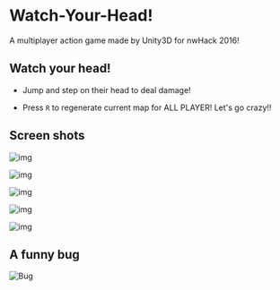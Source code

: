 # Watch-Your-Head!

A multiplayer action game made by Unity3D for nwHack 2016!

## Watch your head!

* Jump and step on their head to deal damage!

* Press `R` to regenerate current map for ALL PLAYER! Let's go crazy!!

## Screen shots

![img](Images/1.jpg)

![img](Images/2.jpg)

![img](Images/3.jpg)

![img](Images/4.jpg)

![img](Images/5.jpg)

## A funny bug

![Bug](Images/Bug.gif)
